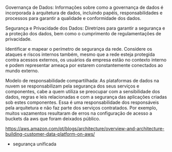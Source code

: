 Governança de Dados: Informações sobre como a governança de dados é incorporada à arquitetura de dados, incluindo papéis, responsabilidades e processos para garantir a qualidade e conformidade dos dados.

Segurança e Privacidade dos Dados: Diretrizes para garantir a segurança e a proteção dos dados, bem como o cumprimento de regulamentações de privacidade.

Identificar e mapear o perímetro de segurança da rede. Considere os ataques e riscos internos também, mesmo que a rede esteja protegida contra acessos externos, os usuários da empresa estão no contexto interno e podem representar ameaça por estarem constantemente conectados ao mundo externo.

Modelo de responsabilidade compartilhada:
As plataformas de dados na nuvem se responsabilizam pela segurança dos seus serviços e componentes, cabe a quem utiliza se preocupar com a sensibilidade dos dados, regras e leis relacionadas e com a segurança das aplicações criadas sob estes componentes. Essa é uma responsabilidade dos responsáveis pela arquitetura e não faz parte dos serviços contratados. Por exemplo, muitos vazamentos resultaram de erros na configuração de acesso a buckets da aws que foram deixados público. 


https://aws.amazon.com/pt/blogs/architecture/overview-and-architecture-building-customer-data-platform-on-aws/



- segurança unificada